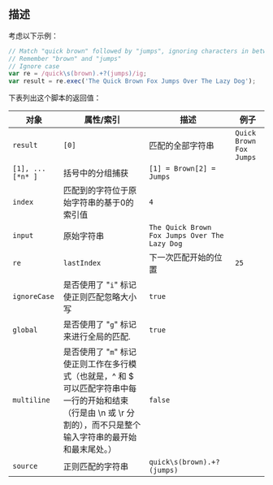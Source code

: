 

## 描述

考虑以下示例：

```js
// Match "quick brown" followed by "jumps", ignoring characters in between
// Remember "brown" and "jumps"
// Ignore case
var re = /quick\s(brown).+?(jumps)/ig;
var result = re.exec('The Quick Brown Fox Jumps Over The Lazy Dog');
```

下表列出这个脚本的返回值：

| 对象             | 属性/索引                                                    | 描述                                          | 例子                    |
| ---------------- | ------------------------------------------------------------ | --------------------------------------------- | ----------------------- |
| `result`         | `[0]`                                                        | 匹配的全部字符串                              | `Quick Brown Fox Jumps` |
| `[1], ...[*n* ]` | 括号中的分组捕获                                             | `[1] = Brown[2] = Jumps`                      |                         |
| `index`          | 匹配到的字符位于原始字符串的基于0的索引值                    | `4`                                           |                         |
| `input`          | 原始字符串                                                   | `The Quick Brown Fox Jumps Over The Lazy Dog` |                         |
| `re`             | `lastIndex`                                                  | 下一次匹配开始的位置                          | `25`                    |
| `ignoreCase`     | 是否使用了 "`i`" 标记使正则匹配忽略大小写                    | `true`                                        |                         |
| `global`         | 是否使用了 "`g`" 标记来进行全局的匹配.                       | `true`                                        |                         |
| `multiline`      | 是否使用了 "`m`" 标记使正则工作在多行模式（也就是，^ 和 $ 可以匹配字符串中每一行的开始和结束（行是由 \n 或 \r 分割的），而不只是整个输入字符串的最开始和最末尾处。） | `false`                                       |                         |
| `source`         | 正则匹配的字符串                                             | `quick\s(brown).+?(jumps)`                    |                         |

## 